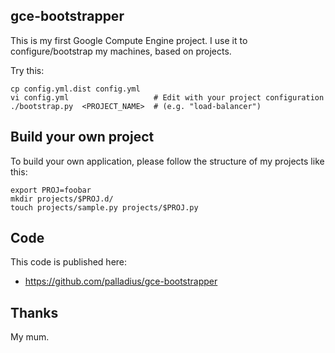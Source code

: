 gce-bootstrapper
----------------

This is my first Google Compute Engine project. I use it to configure/bootstrap my machines,
based on projects.

Try this:

    cp config.yml.dist config.yml
    vi config.yml                   # Edit with your project configuration
    ./bootstrap.py  <PROJECT_NAME>  # (e.g. "load-balancer")

Build your own project
----------------------

To build your own application, please follow the structure of my projects like this:

    export PROJ=foobar
	mkdir projects/$PROJ.d/
	touch projects/sample.py projects/$PROJ.py


Code
----

This code is published here:

* https://github.com/palladius/gce-bootstrapper


Thanks
------

My mum.
